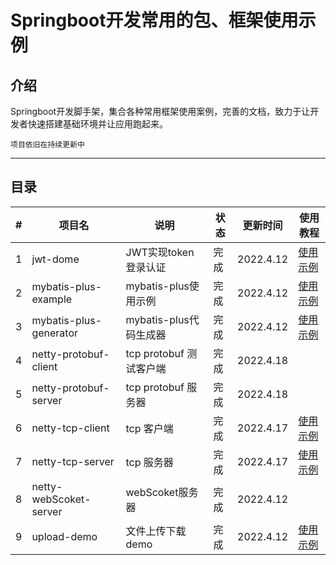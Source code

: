 # Springboot开发常用的包、框架使用示例

## 介绍

Springboot开发脚手架，集合各种常用框架使用案例，完善的文档，致力于让开发者快速搭建基础环境并让应用跑起来。

`项目依旧在持续更新中`

---

## 目录

| #    | 项目名                 | 说明                    | 状态 | 更新时间  | 使用教程                           |
| ---- | ---------------------- | ----------------------- | ---- | --------- | ---------------------------------- |
| 1    | jwt-dome               | JWT实现token登录认证    | 完成 | 2022.4.12 | [使用示例](http://t.csdn.cn/uBLdp) |
| 2    | mybatis-plus-example   | mybatis-plus使用示例    | 完成 | 2022.4.12 | [使用示例](http://t.csdn.cn/oSwiZ) |
| 3    | mybatis-plus-generator | mybatis-plus代码生成器  | 完成 | 2022.4.12 | [使用示例](http://t.csdn.cn/wmdG5) |
| 4    | netty-protobuf-client  | tcp protobuf 测试客户端 | 完成 | 2022.4.18 |                                    |
| 5    | netty-protobuf-server  | tcp protobuf 服务器     | 完成 | 2022.4.18 |                                    |
| 6    | netty-tcp-client       | tcp 客户端              | 完成 | 2022.4.17 | [使用示例](http://t.csdn.cn/yvjS5) |
| 7    | netty-tcp-server       | tcp 服务器              | 完成 | 2022.4.17 | [使用示例](http://t.csdn.cn/ti5xA) |
| 8    | netty-webScoket-server | webScoket服务器         | 完成 | 2022.4.12 |                                    |
| 9    | upload-demo            | 文件上传下载demo        | 完成 | 2022.4.12 | [使用示例](http://t.csdn.cn/ZFOYP) |



